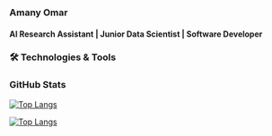 
### Amany Omar
#### AI Research Assistant | Junior Data Scientist | Software Developer   




### 🛠️ Technologies & Tools 


### GitHub Stats

[![Top Langs](https://github-readme-stats.vercel.app/api?username=moon-2000)](https://github.com/anuraghazra/github-readme-stats)

[![Top Langs](https://github-readme-stats.vercel.app/api/top-langs/?username=moon-2000&exclude_repo=github-readme-stats,anuraghazra.github.io)](https://github.com/anuraghazra/github-readme-stats)
<!--
**moon-2000/moon-2000** is a ✨ _special_ ✨ repository because its `README.md` (this file) appears on your GitHub profile.

Here are some ideas to get you started:

- 🔭 I’m currently working on ...
- 🌱 I’m currently learning ...
- 👯 I’m looking to collaborate on ...
- 🤔 I’m looking for help with ...
- 💬 Ask me about ...
- 📫 How to reach me: ...
- 😄 Pronouns: ...
- ⚡ Fun fact: ...
-->
